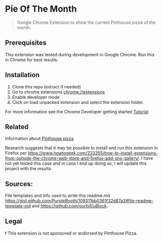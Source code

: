 # Pie Of The Month

> Google Chrome Extension to show the current Pinthouse pizza of the month.

## Prerequisites

This extension was tested during development in Google Chrome. Run this in Chrome for best results.

## Installation

1. Clone this repo (extract if needed)
2. Go to chrome extensions [chrome://extensions](chrome://extensions)
3. Enable developer mode
4. Click on load unpacked extension and select the extension folder.

For more information see the Chrome Developer getting started [Tutorial](https://developer.chrome.com/extensions/getstarted)

## Related
Information about [Pinthouse pizza](http://pinthousepizza.com/burnet/about)

Research suggests that it may be possible to install and run this extension in Firefox per https://www.howtogeek.com/233355/how-to-install-extensions-from-outside-the-chrome-web-store-and-firefox-add-ons-gallery/. I have not yet tested this case and in case I end up doing so, I will update this project with the results.

## Sources:
File templates and info used to write this readme.md  https://gist.github.com/PurpleBooth/109311bb0361f32d87a2#file-readme-template-md and https://github.com/gorhill/uBlock.

## Legal
❗️ This extension is not sponsored or endorsed by Pinthouse Pizza. 
